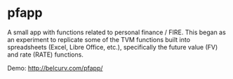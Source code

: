 # pfapp
A small app with functions related to personal finance / FIRE.  This began as an experiment to replicate some of the TVM functions built into spreadsheets (Excel, Libre Office, etc.), specifically the future value (FV) and rate (RATE) functions.

Demo: http://belcurv.com/pfapp/